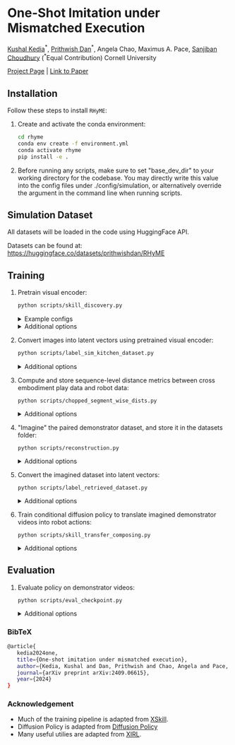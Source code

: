 # One-Shot Imitation under Mismatched Execution


[Kushal Kedia](https://kushal2000.github.io/)<sup>\*</sup>,  [Prithwish Dan](https://pdan101.github.io/)<sup>\*</sup>, Angela Chao, Maximus A. Pace, [Sanjiban Choudhury](https://sanjibanc.github.io/) (<sup>*</sup>Equal Contribution)
<sup></sup>Cornell University



[Project Page](https://portal-cornell.github.io/rhyme/) | [Link to Paper](https://arxiv.org/pdf/2409.06615)


## Installation

Follow these steps to install `RHyME`:

1. Create and activate the conda environment:
   ```bash
   cd rhyme
   conda env create -f environment.yml
   conda activate rhyme
   pip install -e . 
   ```
2. Before running any scripts, make sure to set "base_dev_dir" to your working directory for the codebase. You may directly write this value into the config files under ./config/simulation, 
or alternatively override the argument in the command line when running scripts.

## Simulation Dataset

All datasets will be loaded in the code using HuggingFace API.

Datasets can be found at: https://huggingface.co/datasets/prithwishdan/RHyME



## Training

1. Pretrain visual encoder:
   ```bash
   python scripts/skill_discovery.py
   ```
   <details>
   <summary>Example configs</summary>
      
   ```bash
   python scripts/skill_discovery.py --config-name=easy_pretrain_hf
   python scripts/skill_discovery.py --config-name=medium_pretrain_hf
   python scripts/skill_discovery.py --config-name=hard_pretrain_hf
   ```
   </details>
   
   <details>
   <summary>Additional options</summary>

   ```bash
   Model.use_opt_loss (default=False)
   Model.use_tcc_loss (default=False)
   ```
   </details>
1. Convert images into latent vectors using pretrained visual encoder: 
   ```bash
   python scripts/label_sim_kitchen_dataset.py
   ```
   <details>
   <summary>Additional options</summary>

   ```bash
   pretrain_model_name (Folder name of vision encoder in ./experiment/pretrain)
   ckpt (Checkpoint number)
   cross_embodiment (sphere-easy, sphere-medium, sphere-hard)
   ```
   </details>
2. Compute and store sequence-level distance metrics between cross embodiment play data and robot data:
   ```
   python scripts/chopped_segment_wise_dists.py
   ``` 
   <details>
   <summary>Additional options</summary>

   ```bash
   pretrain_model_name (Folder name of vision encoder in ./experiment/pretrain)
   ckpt (Checkpoint number) 
   num_chops (Number of clips to retrieve per robot video)
   cross_embodiment (sphere-easy, sphere-medium, sphere-hard)
   ```
   </details>
3. "Imagine" the paired demonstrator dataset, and store it in the datasets folder:
   ```
   python scripts/reconstruction.py 
   ```
   <details>
   <summary>Additional options</summary>

   ```bash
   pretrain_model_name (Folder name of vision encoder in ./experiment/pretrain)
   ckpt (Checkpoint number) 
   num_chops (Number of clips to retrieve per robot video)
   cross_embodiment (sphere-easy, sphere-medium, sphere-hard)
   ot_lookup (default=True)
   tcc_lookup (default=False)
   ```
   </details>
4. Convert the imagined dataset into latent vectors:
   ```
   python scripts/label_retrieved_dataset.py
   ```
   <details>
   <summary>Additional options</summary>

   ```bash
   pretrain_model_name (Folder name of vision encoder in ./experiment/pretrain)
   ckpt (Checkpoint number) 
   imagined_dataset (Folder name of imagined dataset in ./datasets/kitchen_dataset)
   ```
   </details>
5. Train conditional diffusion policy to translate imagined demonstrator videos into robot actions:
   ```
   python scripts/skill_transfer_composing.py
   ```
   <details>
   <summary>Additional options</summary>

   ```bash
   pretrain_model_name (Folder name of vision encoder in ./experiment/pretrain)
   pretrain_ckpt (Checkpoint number) 
   eval_cfg.demo_type (Specifies which demonstrator to evaluate on)
   cross_embodiment (Folder name of imagined dataset in ./datasets/kitchen_dataset)
   dataset.paired_data (True if using the imagined paired dataset)
   dataset.paired_percent (default=0.5, hybrid training on robot/imagined dataset)
   ```
   </details>

## Evaluation

1. Evaluate policy on demonstrator videos:
   ```
   python scripts/eval_checkpoint.py
   ```
   <details>
   <summary>Additional options</summary>

   ```bash
   pretrain_model_name (Folder name of vision encoder in ./experiment/pretrain)
   pretrain_ckpt (Checkpoint number) 
   eval_cfg.demo_type (Specifies which demonstrator to evaluate on)
   policy_name (Folder name of diffusion policy in ./experiment/diffusion_bc/kitchen)
   ```


### BibTeX
   ```bash
   @article{
      kedia2024one,
      title={One-shot imitation under mismatched execution},
      author={Kedia, Kushal and Dan, Prithwish and Chao, Angela and Pace, Maximus Adrian and Choudhury, Sanjiban},
      journal={arXiv preprint arXiv:2409.06615},
      year={2024}
   }
   ``` 

### Acknowledgement
* Much of the training pipeline is adapted from [XSkill](https://xskill.cs.columbia.edu/).
* Diffusion Policy is adapted from [Diffusion Policy](https://github.com/real-stanford/diffusion_policy)
* Many useful utilies are adapted from [XIRL](https://x-irl.github.io/).

